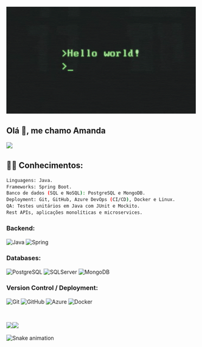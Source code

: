 ![](/hello-world.gif)

## Olá 🖖, me chamo Amanda

<a href="https://www.linkedin.com/in/amanda-oliveira-campos/" target="_blank"><img src="https://img.shields.io/badge/-LinkedIn-%230077B5?style=for-the-badge&logo=linkedin&logoColor=white" target="_blank"></a>

## 👩‍💻 Conhecimentos:

```bash
Linguagens: Java.
Frameworks: Spring Boot.
Banco de dados (SQL e NoSQL): PostgreSQL e MongoDB.
Deployment: Git, GitHub, Azure DevOps (CI/CD), Docker e Linux.
QA: Testes unitários em Java com JUnit e Mockito.
Rest APIs, aplicações monolíticas e microservices.
```


### Backend:
<p>
  <img align="center" alt="Java" height="50" width="60" src="https://cdn.jsdelivr.net/gh/devicons/devicon/icons/java/java-original-wordmark.svg">
  <img align="center" alt="Spring" height="45" width="55" src="https://cdn.jsdelivr.net/gh/devicons/devicon/icons/spring/spring-original-wordmark.svg">
</p>

### Databases:
<p>
  <img align="center" alt="PostgreSQL" height="50" width="60" src="https://cdn.jsdelivr.net/gh/devicons/devicon/icons/postgresql/postgresql-plain-wordmark.svg">
  <img align="center" alt="SQLServer" height="50" width="60" src="https://cdn.jsdelivr.net/gh/devicons/devicon/icons/microsoftsqlserver/microsoftsqlserver-plain-wordmark.svg">
  <img align="center" alt="MongoDB" height="50" width="60" src="https://cdn.jsdelivr.net/gh/devicons/devicon/icons/mongodb/mongodb-plain-wordmark.svg">
</p>

### Version Control / Deployment:
<p>
  <img align="center" alt="Git" height="45" width="45" src="https://cdn.jsdelivr.net/gh/devicons/devicon/icons/git/git-plain-wordmark.svg">
  <img align="center" alt="GitHub" height="45" width="45" src="https://cdn.jsdelivr.net/gh/devicons/devicon/icons/github/github-original-wordmark.svg">
  <img align="center" alt="Azure" height="50" width="60" src="https://cdn.jsdelivr.net/gh/devicons/devicon/icons/azure/azure-original-wordmark.svg">
  <img align="center" alt="Docker" height="45" width="55" src="https://cdn.jsdelivr.net/gh/devicons/devicon/icons/docker/docker-original-wordmark.svg">
</p>
<br>

![](http://github-profile-summary-cards.vercel.app/api/cards/stats?username=amandaoliveiracampos&theme=nord_dark)![](http://github-profile-summary-cards.vercel.app/api/cards/repos-per-language?username=amandaoliveiracampos&hide=Html&theme=nord_dark)

![Snake animation](https://github.com/amandaoliveiracampos/amandaoliveiracampos/blob/output/github-contribution-grid-snake.svg)
